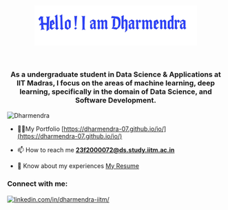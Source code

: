 <p align="center"><a href="https://dharmendra-07.github.io/io/"><img width='75%' alt="Hello, I'm Dharmendra,AI | ML | CSE!" src="./header.png" /></a></p>

<br />
<h3 align="center">As a undergraduate student in Data Science & Applications at IIT Madras, I focus on the areas of machine learning, deep learning, specifically in the domain of Data Science, and Software Development.</h3>

<p align="left"> <img src="https://komarev.com/ghpvc/?username=souvikcseiitk&label=Profile%20views&color=0e75b6&style=flat" alt="Dharmendra" /> </p>

- 👨‍💻My Portfolio [https://dharmendra-07.github.io/io/](https://dharmendra-07.github.io/io/)

<!-- - 🔭 I’m currently working on [Digital Image Forgery, IIT Kanpur](https://cdis.iitk.ac.in/image-forgery-detection/)

- 💬 Ask me about **OS, COA, DSA** -->

- 📫 How to reach me **23f2000072@ds.study.iitm.ac.in**

- 📄 Know about my experiences [My Resume](https://drive.google.com/file/d/1TEKqgVvLryw4xdANB01gjb5884GNDyib/view?usp=sharing)

<h3 align="left">Connect with me:</h3>
<p align="left">
<a href="https://www.linkedin.com/in/dharmendra-iitm/" target="blank"><img align="center" src="https://raw.githubusercontent.com/rahuldkjain/github-profile-readme-generator/master/src/images/icons/Social/linked-in-alt.svg" alt="linkedin.com/in/dharmendra-iitm/" height="30" width="40" /></a>























<!-- # Hello! I am Dharmendra 👋

- 🌱 I’m currently learning Data Science and Software Development
- 💻 Interested in Software Development + AI projects
- 📫 Reach me at: dharmendrra06@gmail.com
- 🚀 Aspiring Data Scientist | Software Engineer -->
<!--
**Dharmendra-07/Dharmendra-07** is a ✨ _special_ ✨ repository because its `README.md` (this file) appears on your GitHub profile.

Here are some ideas to get you started:

- 🔭 I’m currently working on ...
- 🌱 I’m currently learning ...
- 👯 I’m looking to collaborate on ...
- 🤔 I’m looking for help with ...
- 💬 Ask me about ...
- 📫 How to reach me: ...
- 😄 Pronouns: ...
- ⚡ Fun fact: ...
-->
